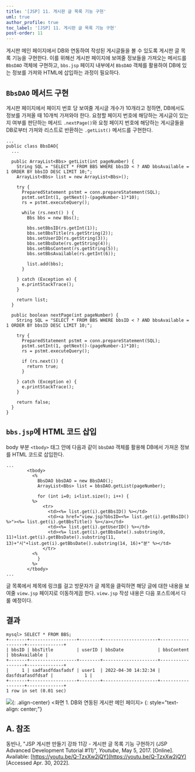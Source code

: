 ```yaml
---
title: '[JSP] 11. 게시판 글 목록 기능 구현'
uml: true
author_profile: true
toc_label: '[JSP] 11. 게시판 글 목록 기능 구현'
post-order: 11
---
```


게시판 메인 페이지에서 DB와 연동하여 작성된 게시글들을 볼 수 있도록 게시판 글 목록 기능을 구현한다. 이를 위해선 게시판 페이지에 보여줄 정보들을 가져오는 메서드를 `BbsDAO` 객체에 구현하고, `bbs.jsp` 페이지 내부에서 `BbsDAO` 객체를 활용하여 DB에 있는 정보를 가져와 HTML에 삽입하는 과정이 필요하다.

## `BbsDAO` 메서드 구현
게시판 페이지에서 페이지 번호 당 보여줄 게시글 개수가 10개라고 정하면, DB에서도 정보를 가져올 때 10개씩 가져와야 한다. 요청할 페이지 번호에 해당하는 게시글이 있는지 여부를 판단하는 메서드 `.nextPage()`와 요청 페이지 번호에 해당하는 게시글들을 DB로부터 가져와 리스트로 반환하는 `.getList()` 메서드를 구현한다.

```java:src/main/java/bbs/BbsDAO.java:lineons
...
public class BbsDAO{
  ...

  public ArrayList<Bbs> getList(int pageNumber) {
    String SQL = "SELECT * FROM BBS WHERE bbsID < ? AND bbsAvailable = 1 ORDER BY bbsID DESC LIMIT 10;";
    ArrayList<Bbs> list = new ArrayList<Bbs>();
    
    try {
      PreparedStatement pstmt = conn.prepareStatement(SQL);
      pstmt.setInt(1, getNext()-(pageNumber-1)*10);
      rs = pstmt.executeQuery();
      
      while (rs.next() ) {
        Bbs bbs = new Bbs();
        
        bbs.setBbsID(rs.getInt(1));
        bbs.setBbsTitle(rs.getString(2));
        bbs.setUserID(rs.getString(3));
        bbs.setBbsDate(rs.getString(4));
        bbs.setBbsContent(rs.getString(5));
        bbs.setBbsAvailable(rs.getInt(6));
        
        list.add(bbs);
      }
      
    } catch (Exception e) {
      e.printStackTrace();
    }
    
    return list;
  }
    
  public boolean nextPage(int pageNumber) {
    String SQL = "SELECT * FROM BBS WHERE bbsID < ? AND bbsAvailable = 1 ORDER BY bbsID DESC LIMIT 10;";
    
    try {
      PreparedStatement pstmt = conn.prepareStatement(SQL);
      pstmt.setInt(1, getNext()-(pageNumber-1)*10);
      rs = pstmt.executeQuery();
      
      if (rs.next()) {
        return true;
      }
      
    } catch (Exception e) {
      e.printStackTrace();
    }
    
    return false;
  }
}

```

## `bbs.jsp`에 HTML 코드 삽입
body 부분 `<tbody>` 태그 안에 다음과 같이 `bbsDAO` 객체를 활용해 DB에서 가져온 정보를 HTML 코드로 삽입한다.
```jsp:src/main/webapp/bbs.jsp:lineons
...
        <tbody>
          <%
            BbsDAO bbsDAO = new BbsDAO();
            ArrayList<Bbs> list = bbsDAO.getList(pageNumber);
            
            for (int i=0; i<list.size(); i++) {
          %>
              <tr>
                <td><%= list.get(i).getBbsID() %></td>
                <td><a href="view.jsp?bbsID=<%= list.get(i).getBbsID() %>"><%= list.get(i).getBbsTitle() %></a></td>
                <td><%= list.get(i).getUserID() %></td>
                <td><%= list.get(i).getBbsDate().substring(0, 11)+list.get(i).getBbsDate().substring(11, 13)+"시"+list.get(i).getBbsDate().substring(14, 16)+"분" %></td>
              </tr>
          <%
            }
          %>
        </tbody>
...
```

글 목록에서 제목에 링크를 걸고 방문자가 글 제목을 클릭하면 해당 글에 대한 내용을 보여줄 `view.jsp` 페이지로 이동하게끔 한다. `view.jsp` 작성 내용은 다음 포스트에서 다룰 예정이다.

## 결과
```txt:CMD
mysql> SELECT * FROM BBS;
+-------+------------------+--------+---------------------+------------------+--------------+
| bbsID | bbsTitle         | userID | bbsDate             | bbsContent       | bbsAvailable |
+-------+------------------+--------+---------------------+------------------+--------------+
|     1 | sadfasdfdasfadsf | user1  | 2022-04-30 14:32:34 | dasfdsafasdfdsaf |            1 |
+-------+------------------+--------+---------------------+------------------+--------------+
1 row in set (0.01 sec)
```

![](https://drive.google.com/uc?export=view&id=1sEZgg8E16vsFpyyDfqGOXUU-IJqNY1Oq){: .align-center}
<화면 1. DB와 연동된 게시판 메인 페이지>
{: style="text-align: center;"}


## A. 참조
동빈나, "JSP 게시판 만들기 강좌 11강 - 게시판 글 목록 기능 구현하기 (JSP Advanced Development Tutorial #11)", *Youtube*, May 5, 2017. [Online]. Available: [https://youtu.be/Q-TzxXw2jQY](https://youtu.be/Q-TzxXw2jQY) [Accessed Apr. 30, 2022].
